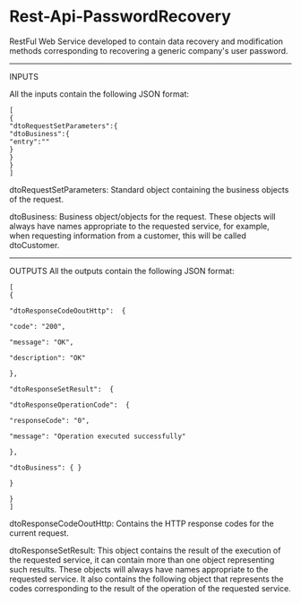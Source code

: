 # Rest-Api-PasswordRecovery

RestFul Web Service developed to contain data recovery and modification methods corresponding to recovering a generic company's user password.

----------

INPUTS

All the inputs contain the following JSON format:
```
[
{  
"dtoRequestSetParameters":{  
"dtoBusiness":{  
"entry":""  
}  
}  
}
]
```
dtoRequestSetParameters: Standard object containing the business objects of the request.

dtoBusiness: Business object/objects for the request. These objects will always have names appropriate to the requested service, for example, when requesting information from a customer, this will be called dtoCustomer.

----------

OUTPUTS
All the outputs contain the following JSON format:

```
[
{

"dtoResponseCodeOoutHttp":  {

"code": "200",

"message": "OK",

"description": "OK"

},

"dtoResponseSetResult":  {

"dtoResponseOperationCode":  {

"responseCode": "0",

"message": "Operation executed successfully"

},

"dtoBusiness": { }

}

}
]
```
dtoResponseCodeOoutHttp: Contains the HTTP response codes for the current request.

dtoResponseSetResult: This object contains the result of the execution of the requested service, it can contain more than one object representing such results. These objects will always have names appropriate to the requested service. It also contains the following object that represents the codes corresponding to the result of the operation of the requested service.


